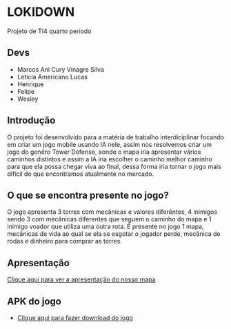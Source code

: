 # LOKIDOWN
Projeto de TI4 quarto período

## Devs

  - Marcos Ani Cury Vinagre Silva
  - Leticia Americano Lucas
  - Henrique
  - Felipe
  - Wesley

## Introdução

  O projeto foi desenvolvido para a matéria de trabalho interdiciplinar focando em criar um jogo mobile usando IA nele, assim nos resolvemos criar um jogo do genêro Tower Defense, aonde o mapa iria apresentar vários caminhos distíntos e assim a IA iria escolher o caminho melhor caminho para que ela possa chegar viva ao final, dessa forma iria tornar o jogo mais difícil do que encontramos atualmente no mercado.
  
## O que se encontra presente no jogo?

  O jogo apresenta 3 torres com mecânicas e valores diferêntes, 4 inimigos sendo 3 com mecânicas diferentes que seguem o caminho do mapa e 1 inimigo voador que utiliza uma outra rota. É presente no jogo 1 mapa, mecânicas de vida ao qual se ela se esgotar o jogador perde, mecânica de rodas e dinheiro para comprar as torres.
  
## Apresentação

  [Clique aqui para ver a apresentação do nosso mapa](https://github.com/MarcosAniCury/LOKIDOWN/blob/main/Apresenta%C3%A7%C3%A3o%20do%20projeto/LOKIDOWN.pdf)

## APK do jogo

 - [Clique aqui para fazer download do jogo](https://github.com/MarcosAniCury/LOKIDOWN/blob/main/FinishedAplication/LOKIDOWN.apk)

